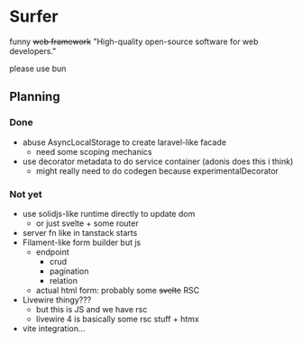 # Surfer
funny ~~web framework~~ "High-quality open-source software for web developers."

please use bun

## Planning
### Done
- abuse AsyncLocalStorage to create laravel-like facade
  - need some scoping mechanics
- use decorator metadata to do service container (adonis does this i think)
  - might really need to do codegen because experimentalDecorator

### Not yet
- use solidjs-like runtime directly to update dom
  - or just svelte + some router
- server fn like in tanstack starts
- Filament-like form builder but js
  - endpoint
    - crud
    - pagination
    - relation
  - actual html form: probably some ~~svelte~~ RSC
- Livewire thingy???
  - but this is JS and we have rsc
  - livewire 4 is basically some rsc stuff + htmx
- vite integration...
